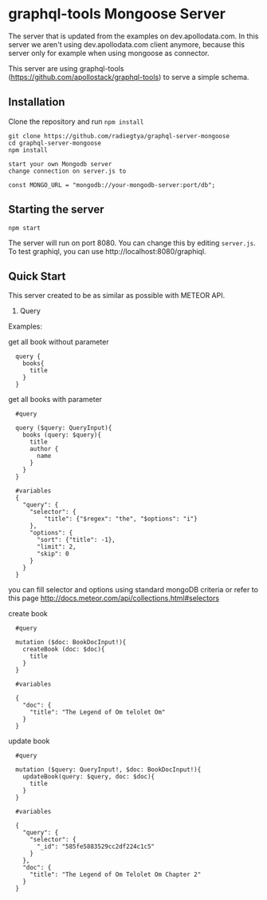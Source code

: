 # graphql-tools Mongoose Server

The server that is updated from the examples on dev.apollodata.com.
In this server we aren't using dev.apollodata.com client anymore, because
this server only for example when using mongoose as connector.

This server are using graphql-tools (https://github.com/apollostack/graphql-tools) to serve a simple schema.



## Installation

Clone the repository and run `npm install`

```
git clone https://github.com/radiegtya/graphql-server-mongoose
cd graphql-server-mongoose
npm install

start your own Mongodb server
change connection on server.js to

const MONGO_URL = "mongodb://your-mongodb-server:port/db";
```

## Starting the server

```
npm start
```

The server will run on port 8080. You can change this by editing `server.js`.
To test graphiql, you can use http://localhost:8080/graphiql.

## Quick Start

This server created to be as similar as possible with METEOR API.

1. Query

Examples:

get all book without parameter
```
  query {
    books{
      title
    }
  }
```

get all books with parameter
```
  #query

  query ($query: QueryInput){
    books (query: $query){
      title
      author {
        name
      }
    }
  }

  #variables
  {
    "query": {
      "selector": {
          "title": {"$regex": "the", "$options": "i"}
      },
      "options": {
        "sort": {"title": -1},
        "limit": 2,
        "skip": 0
      }  
    }
  }

```
you can fill selector and options using standard mongoDB criteria or refer to this page http://docs.meteor.com/api/collections.html#selectors


create book
```
  #query

  mutation ($doc: BookDocInput!){
    createBook (doc: $doc){
      title
    }
  }

  #variables

  {
    "doc": {
      "title": "The Legend of Om telolet Om"
    }
  }
```

update book
```
  #query

  mutation ($query: QueryInput!, $doc: BookDocInput!){
    updateBook(query: $query, doc: $doc){
      title
    }
  }

  #variables

  {
    "query": {
      "selector": {
        "_id": "585fe5883529cc2df224c1c5"
      }
    },
    "doc": {
      "title": "The Legend of Om Telolet Om Chapter 2"
    }
  }
```
